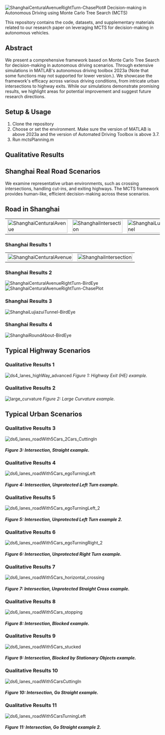 ![ShanghaiCenturalAvenueRightTurn-ChasePlot](https://github.com/zhongshun/MCTS_for_Behavior_Planning/assets/14044932/f065cddf-2a65-4574-99b6-46569a9942b5)# Decision-making in Autonomous Driving using Monte Carlo Tree Search (MCTS)

This repository contains the code, datasets, and supplementary materials related to our research paper on leveraging MCTS for decision-making in autonomous vehicles. 

## Abstract

We present a comprehensive framework based on Monte Carlo Tree Search for decision-making in autonomous driving scenarios. Through extensive simulations in MATLAB's autonomous driving toolbox 2023a (Note that some functions may not supported for lower version.). We showcase the framework's efficacy across various driving conditions, from intricate urban intersections to highway exits. While our simulations demonstrate promising results, we highlight areas for potential improvement and suggest future research directions.

## Setup & Usage

1. Clone the repository
2. Choose or set the environment. Make sure the version of MATLAB is above 2023a and the version of Automated Driving Toolbox is above 3.7.
3. Run mctsPlanning.m

## Qualitative Results


##  Shanghai Real Road Scenarios
We examine representative urban environments, such as crossing intersections, handling cut-ins, and exiting highways. The MCTS framework provides human-like, efficient decision-making across these scenarios. 


## Road in Shanghai
<table>
  <tr>
    <td><img src="https://github.com/zhongshun/MCTS_for_Behavior_Planning/assets/14044932/83dd9359-907e-4bb6-aa78-44418a43dc49" alt="ShanghaiCenturalAvenue" width="100%"/></td>
    <td><img src="https://github.com/zhongshun/MCTS_for_Behavior_Planning/assets/14044932/ce8fe49c-74ca-403a-9819-9605335e1412" alt="ShanghaiIntersection" width="100%"/></td>
    <td><img src="https://github.com/zhongshun/MCTS_for_Behavior_Planning/assets/14044932/4b419c0f-5f5b-4bbd-83de-c18befa8b5d1" alt="ShanghaiLujiazuiTunnel" width="100%"/></td>
    <td><img src="https://github.com/zhongshun/MCTS_for_Behavior_Planning/assets/14044932/4b71eab5-08ce-4cfa-9587-a5bca752ba23" alt="ShanghaiLujiazuiTunnel" width="100%"/></td>
</table>


<!--
<img src="https://github.com/zhongshun/MCTS_for_Behavior_Planning/assets/14044932/a7841a81-12d8-469b-b5a1-52c089a50d64" width="300" alt="Description of GIF">
_Figure 1: Shanghai Century Avenue._
-->

<!--![ShanghaiCenturalAvenueGoStraight-BirdEye](https://github.com/zhongshun/MCTS_for_Behavior_Planning/assets/14044932/e8ac453f-2995-4149-b5e7-26a657f290ee)-->
<!--![ShanghaiCenturalAvenueGoStraight-ChasePlot](https://github.com/zhongshun/MCTS_for_Behavior_Planning/assets/14044932/a7841a81-12d8-469b-b5a1-52c089a50d64)-->

### Shanghai Results 1
<table>
  <tr>
    <td><img src="https://github.com/zhongshun/MCTS_for_Behavior_Planning/assets/14044932/f39fd4e6-8a88-42dc-a896-6dad7084765c" alt="ShanghaiCenturalAvenue" width="100%"/></td>
    <td><img src="https://github.com/zhongshun/MCTS_for_Behavior_Planning/assets/14044932/05b413b6-b42b-4686-9ebc-001ba0a88ad9" alt="ShanghaiIntersection" width="100%"/></td>
</table>


### Shanghai Results 2
![ShanghaiCenturalAvenueRightTurn-BirdEye](https://github.com/zhongshun/MCTS_for_Behavior_Planning/assets/14044932/8524e6b3-dd5b-430e-94a0-4d13e3839cea)
![ShanghaiCenturalAvenueRightTurn-ChasePlot](https://github.com/zhongshun/MCTS_for_Behavior_Planning/assets/14044932/4fcd2284-5c00-403a-b3ec-b0dd48a87711)

### Shanghai Results 3
![ShanghaiLujiazuiTunnel-BirdEye](https://github.com/zhongshun/MCTS_for_Behavior_Planning/assets/14044932/71c72961-972f-42e4-ad4a-779e679ae5a6)


### Shanghai Results 4
![ShanghaiRoundAbout-BirdEye](https://github.com/zhongshun/MCTS_for_Behavior_Planning/assets/14044932/581688f7-3c00-4485-86b7-b4c877c57e54)



##  Typical Highway Scenarios
 
### Qualitative Results 1
![ds4_lanes_highWay_advanced](https://github.com/zhongshun/MCTS_for_Behavior_Planning/assets/14044932/cb822561-bc23-4ace-8c89-3525fa4b9c68)
_Figure 1: Highway Exit (HE) example._

 
### Qualitative Results 2
![large_curvature](https://github.com/zhongshun/MCTS_for_Behavior_Planning/assets/14044932/b05f2430-7404-40a0-ae2e-2f172bc2ddd5)
_Figure 2: Large Curvature example._

##  Typical Urban Scenarios

 
### Qualitative Results 3
![ds6_lanes_roadWith5Cars_2Cars_CuttingIn](https://github.com/zhongshun/MCTS_for_Behavior_Planning/assets/14044932/ed08e5d3-db53-410c-9f08-d6a2746dac0f)
#### _Figure 3: Intersection, Straight example._
 
### Qualitative Results 4
![ds6_lanes_roadWith5Cars_egoTurningLeft](https://github.com/zhongshun/MCTS_for_Behavior_Planning/assets/14044932/18a29055-820c-48cc-8276-66854dd5b6a3)
#### _Figure 4: Intersection, Unprotected Left Turn example._

 
### Qualitative Results 5
![ds6_lanes_roadWith5Cars_egoTurningLeft_2](https://github.com/zhongshun/MCTS_for_Behavior_Planning/assets/14044932/6061074a-23c6-4cf0-9f1c-1d8580980a2d)
#### _Figure 5: Intersection, Unprotected Left Turn example 2._

 
### Qualitative Results 6
![ds6_lanes_roadWith5Cars_egoTurningRight_2](https://github.com/zhongshun/MCTS_for_Behavior_Planning/assets/14044932/999695b9-90c9-4db8-92bb-0239679cbd35)
#### _Figure 6: Intersection, Unprotected Right Turn example._
 
### Qualitative Results 7
![ds6_lanes_roadWith5Cars_horizontal_crossing](https://github.com/zhongshun/MCTS_for_Behavior_Planning/assets/14044932/23ce25f6-fecd-4872-91a0-a05a0851cb28)
#### _Figure 7: Intersection, Unprotected Straight Cross example._
 
### Qualitative Results 8
![ds6_lanes_roadWith5Cars_stopping](https://github.com/zhongshun/MCTS_for_Behavior_Planning/assets/14044932/2905e5ab-d3da-4bff-afed-3ca04cfdf802)
#### _Figure 8: Intersection, Blocked example._
 
### Qualitative Results 9
![ds6_lanes_roadWith5Cars_stucked](https://github.com/zhongshun/MCTS_for_Behavior_Planning/assets/14044932/38c22f47-42e7-4cc5-9a52-9dad6c68906c)
#### _Figure 9: Intersection, Blocked by Stationary Objects example._
 
### Qualitative Results 10
![ds6_lanes_roadWith5CarsCuttingIn](https://github.com/zhongshun/MCTS_for_Behavior_Planning/assets/14044932/dc96ed33-df67-476e-9ac4-8d6b1c2caabc)
#### _Figure 10: Intersection, Go Straight example._

 
### Qualitative Results 11
![ds6_lanes_roadWith5CarsTurningLeft](https://github.com/zhongshun/MCTS_for_Behavior_Planning/assets/14044932/528976bf-5494-4f5f-929a-8a0214f10c01)
#### _Figure 11: Intersection, Go Straight example 2._



